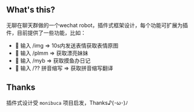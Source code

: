 ## What's this?

无聊在聊天群做的一个wechat robot，插件式框架设计，每个功能可扩展为插件，目前提供了一些功能，比如：

* 🚀 输入 /img => 10s内发送表情获取表情原图
* 🚀 输入 /plmm => 获取漂亮妹妹
* 🚀 输入 /myb => 获取摸鱼办日记
* 🚀 输入 /?? 拼音缩写 => 获取拼音缩写翻译

## Thanks

插件式设计受 `monibuca` 项目启发，Thanks♪(･ω･)ﾉ
